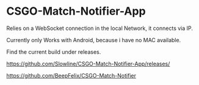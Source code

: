 # CSGO-Match-Notifier-App

Relies on a WebSocket connection in the local Network, it connects via IP.

Currently only Works with Android, because i have no MAC available.

Find the current build under releases.

https://github.com/Slowline/CSGO-Match-Notifier-App/releases/

https://github.com/BeepFelix/CSGO-Match-Notifier
